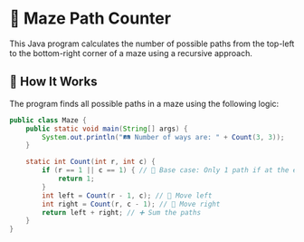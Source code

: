 # 🧩 Maze Path Counter

This Java program calculates the number of possible paths from the top-left to the bottom-right corner of a maze using a recursive approach.

## 🚀 How It Works

The program finds all possible paths in a maze using the following logic:

```java
public class Maze {
    public static void main(String[] args) {
        System.out.println("🛤️ Number of ways are: " + Count(3, 3));
    }

    static int Count(int r, int c) {
        if (r == 1 || c == 1) { // 🛑 Base case: Only 1 path if at the edge
            return 1;
        }
        int left = Count(r - 1, c); // 🔄 Move left
        int right = Count(r, c - 1); // 🔄 Move right
        return left + right; // ➕ Sum the paths
    }
}
